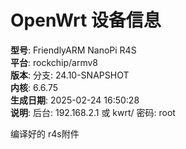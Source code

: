 # OpenWrt 设备信息

**型号**: FriendlyARM NanoPi R4S  
**平台**: rockchip/armv8  
**版本**: 分支: 24.10-SNAPSHOT  
**内核**: 6.6.75  
**生成日期**: 2025-02-24 16:50:28  
**说明**: 后台: 192.168.2.1 或 kwrt/  密码: root

编译好的 r4s附件 
